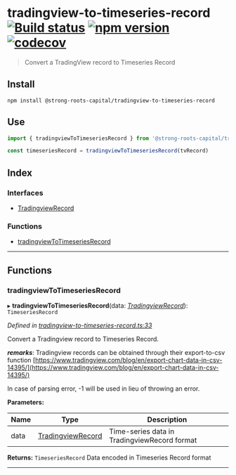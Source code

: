 
tradingview-to-timeseries-record [![Build status](https://travis-ci.org/strong-roots-capital/tradingview-to-timeseries-record.svg?branch=master)](https://travis-ci.org/strong-roots-capital/tradingview-to-timeseries-record) [![npm version](https://img.shields.io/npm/v/@strong-roots-capital/tradingview-to-timeseries-record.svg)](https://npmjs.org/package/@strong-roots-capital/tradingview-to-timeseries-record) [![codecov](https://codecov.io/gh/strong-roots-capital/tradingview-to-timeseries-record/branch/master/graph/badge.svg)](https://codecov.io/gh/strong-roots-capital/tradingview-to-timeseries-record)
===============================================================================================================================================================================================================================================================================================================================================================================================================================================================================================================================================================================================================================

> Convert a TradingView record to Timeseries Record

Install
-------

```shell
npm install @strong-roots-capital/tradingview-to-timeseries-record
```

Use
---

```typescript
import { tradingviewToTimeseriesRecord } from '@strong-roots-capital/tradingview-to-timeseries-record'

const timeseriesRecord = tradingviewToTimeseriesRecord(tvRecord)
```

## Index

### Interfaces

* [TradingviewRecord](interfaces/tradingviewrecord.md)

### Functions

* [tradingviewToTimeseriesRecord](#tradingviewtotimeseriesrecord)

---

## Functions

<a id="tradingviewtotimeseriesrecord"></a>

###  tradingviewToTimeseriesRecord

▸ **tradingviewToTimeseriesRecord**(data: *[TradingviewRecord](interfaces/tradingviewrecord.md)*): `TimeseriesRecord`

*Defined in [tradingview-to-timeseries-record.ts:33](https://github.com/strong-roots-capital/tradingview-to-timeseries-record/blob/e53d034/src/tradingview-to-timeseries-record.ts#L33)*

Convert a Tradingview record to Timeseries Record.

*__remarks__*: Tradingview records can be obtained through their export-to-csv function [https://www.tradingview.com/blog/en/export-chart-data-in-csv-14395/](https://www.tradingview.com/blog/en/export-chart-data-in-csv-14395/)

In case of parsing error, -1 will be used in lieu of throwing an error.

**Parameters:**

| Name | Type | Description |
| ------ | ------ | ------ |
| data | [TradingviewRecord](interfaces/tradingviewrecord.md) |  Time-series data in TradingviewRecord format |

**Returns:** `TimeseriesRecord`
Data encoded in Timeseries Record format

___

